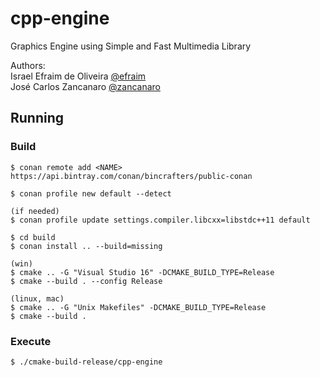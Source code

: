 ﻿# cpp-engine
Graphics Engine using Simple and Fast Multimedia Library 

Authors:  
Israel Efraim de Oliveira [@efraim](https://github.com/IsraelEfraim)  
José Carlos Zancanaro [@zancanaro](https://github.com/JoseZancanaro)  

## Running

### Build

```shell
$ conan remote add <NAME> https://api.bintray.com/conan/bincrafters/public-conan 
```
```shell
$ conan profile new default --detect

(if needed)
$ conan profile update settings.compiler.libcxx=libstdc++11 default
```
```shell
$ cd build
$ conan install .. --build=missing
```
```shell
(win)
$ cmake .. -G "Visual Studio 16" -DCMAKE_BUILD_TYPE=Release
$ cmake --build . --config Release

(linux, mac)
$ cmake .. -G "Unix Makefiles" -DCMAKE_BUILD_TYPE=Release
$ cmake --build .
```

### Execute

```shell
$ ./cmake-build-release/cpp-engine
```
